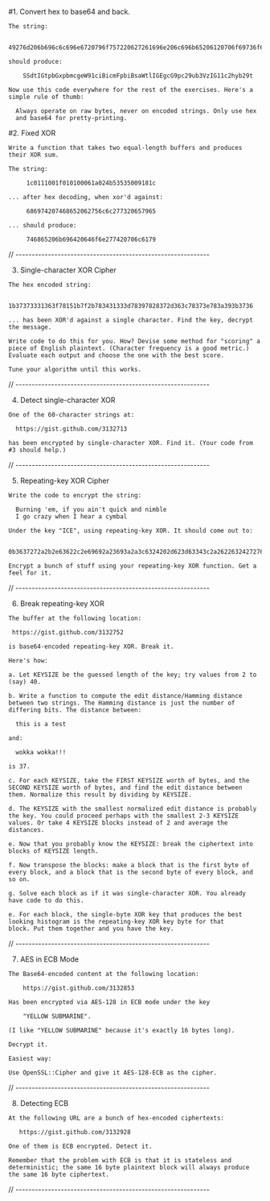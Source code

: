 #1. Convert hex to base64 and back.

    The string:

        49276d206b696c6c696e6720796f757220627261696e206c696b65206120706f69736f6e6f7573206d757368726f6f6d

    should produce:

        SSdtIGtpbGxpbmcgeW91ciBicmFpbiBsaWtlIGEgcG9pc29ub3VzIG11c2hyb29t

    Now use this code everywhere for the rest of the exercises. Here's a
    simple rule of thumb:

      Always operate on raw bytes, never on encoded strings. Only use hex
      and base64 for pretty-printing.

#2. Fixed XOR

    Write a function that takes two equal-length buffers and produces
    their XOR sum.

    The string:

         1c0111001f010100061a024b53535009181c

    ... after hex decoding, when xor'd against:

         686974207468652062756c6c277320657965

    ... should produce:

         746865206b696420646f6e277420706c6179

// ------------------------------------------------------------

  3. Single-character XOR Cipher

    The hex encoded string:

          1b37373331363f78151b7f2b783431333d78397828372d363c78373e783a393b3736

    ... has been XOR'd against a single character. Find the key, decrypt
    the message.

    Write code to do this for you. How? Devise some method for "scoring" a
    piece of English plaintext. (Character frequency is a good metric.)
    Evaluate each output and choose the one with the best score.

    Tune your algorithm until this works.

// ------------------------------------------------------------

  4. Detect single-character XOR

    One of the 60-character strings at:

      https://gist.github.com/3132713

    has been encrypted by single-character XOR. Find it. (Your code from
    #3 should help.)

// ------------------------------------------------------------

  5. Repeating-key XOR Cipher

    Write the code to encrypt the string:

      Burning 'em, if you ain't quick and nimble
      I go crazy when I hear a cymbal

    Under the key "ICE", using repeating-key XOR. It should come out to:

      0b3637272a2b2e63622c2e69692a23693a2a3c6324202d623d63343c2a26226324272765272a282b2f20430a652e2c652a3124333a653e2b2027630c692b20283165286326302e27282f

    Encrypt a bunch of stuff using your repeating-key XOR function. Get a
    feel for it.

// ------------------------------------------------------------

  6. Break repeating-key XOR

    The buffer at the following location:

     https://gist.github.com/3132752

    is base64-encoded repeating-key XOR. Break it.

    Here's how:

    a. Let KEYSIZE be the guessed length of the key; try values from 2 to
    (say) 40.

    b. Write a function to compute the edit distance/Hamming distance
    between two strings. The Hamming distance is just the number of
    differing bits. The distance between:

      this is a test

    and:

      wokka wokka!!!

    is 37.

    c. For each KEYSIZE, take the FIRST KEYSIZE worth of bytes, and the
    SECOND KEYSIZE worth of bytes, and find the edit distance between
    them. Normalize this result by dividing by KEYSIZE.

    d. The KEYSIZE with the smallest normalized edit distance is probably
    the key. You could proceed perhaps with the smallest 2-3 KEYSIZE
    values. Or take 4 KEYSIZE blocks instead of 2 and average the
    distances.

    e. Now that you probably know the KEYSIZE: break the ciphertext into
    blocks of KEYSIZE length.

    f. Now transpose the blocks: make a block that is the first byte of
    every block, and a block that is the second byte of every block, and
    so on.

    g. Solve each block as if it was single-character XOR. You already
    have code to do this.

    e. For each block, the single-byte XOR key that produces the best
    looking histogram is the repeating-key XOR key byte for that
    block. Put them together and you have the key.

// ------------------------------------------------------------

  7. AES in ECB Mode

    The Base64-encoded content at the following location:

        https://gist.github.com/3132853

    Has been encrypted via AES-128 in ECB mode under the key

        "YELLOW SUBMARINE".

    (I like "YELLOW SUBMARINE" because it's exactly 16 bytes long).

    Decrypt it.

    Easiest way:

    Use OpenSSL::Cipher and give it AES-128-ECB as the cipher.

// ------------------------------------------------------------

  8. Detecting ECB

    At the following URL are a bunch of hex-encoded ciphertexts:

       https://gist.github.com/3132928

    One of them is ECB encrypted. Detect it.

    Remember that the problem with ECB is that it is stateless and
    deterministic; the same 16 byte plaintext block will always produce
    the same 16 byte ciphertext.

// ------------------------------------------------------------
